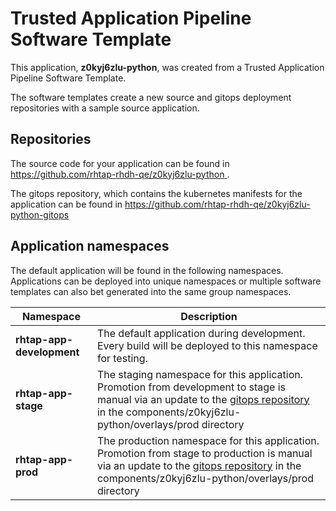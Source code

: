 # Trusted Application Pipeline Software Template

This application, **z0kyj6zlu-python**, was created from a Trusted Application Pipeline Software Template.

The software templates create a new source and gitops deployment repositories with a sample source application. 

## Repositories

The source code for your application can be found in [https://github.com/rhtap-rhdh-qe/z0kyj6zlu-python ](https://github.com/rhtap-rhdh-qe/z0kyj6zlu-python ).
 
The gitops repository, which contains the kubernetes manifests for the application can be found in 
[https://github.com/rhtap-rhdh-qe/z0kyj6zlu-python-gitops ](https://github.com/rhtap-rhdh-qe/z0kyj6zlu-python-gitops ) 

## Application namespaces 

The default application will be found in the following namespaces. Applications can be deployed into unique namespaces or multiple software templates can also bet generated into the same group namespaces.  

|  Namespace   |  Description   |  
| -------- | -------- |   
| **rhtap-app-development** | The default application during development. Every build will be deployed to this namespace for testing. | 
| **rhtap-app-stage** | The staging namespace for this application. Promotion from development to stage is manual via an update to the [gitops repository](https://github.com/rhtap-rhdh-qe/z0kyj6zlu-python-gitops ) in the components/z0kyj6zlu-python/overlays/prod directory |  
| **rhtap-app-prod** | The production namespace for this application. Promotion from stage to production is manual via an update to the [gitops repository](https://github.com/rhtap-rhdh-qe/z0kyj6zlu-python-gitops ) in the components/z0kyj6zlu-python/overlays/prod directory | 